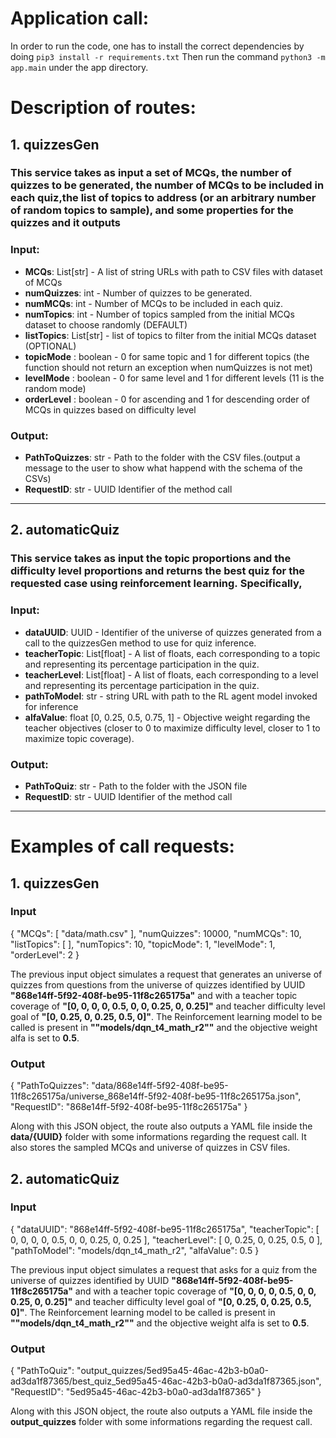 # Application call:
In order to run the code, one has to install the correct dependencies by doing `pip3 install -r requirements.txt`
Then run the command `python3 -m app.main` under the app directory.

# Description of routes:
## **1. quizzesGen** 
### This service takes as input a set of MCQs, the number of quizzes to be generated, the number of MCQs to be included in each quiz,the list of topics to address (or an arbitrary number of random topics to sample), and some properties for the quizzes and it outputs
### Input:
- **MCQs**: List[str] - A list of string URLs with path to CSV files with dataset of MCQs  
- **numQuizzes**: int - Number of quizzes to be generated.
- **numMCQs**: int - Number of MCQs to be included in each quiz.
- **numTopics**: int - Number of topics sampled from the initial MCQs dataset to choose randomly (DEFAULT)
- **listTopics**: List[str] - list of topics to filter from the initial MCQs dataset (OPTIONAL)
- **topicMode** : boolean - 0 for same topic and 1 for different topics (the function should not return an exception when numQuizzes is not met)
- **levelMode** : boolean - 0 for same level and 1 for different levels (11 is the random mode)
- **orderLevel** : boolean - 0 for ascending and 1 for descending order of MCQs in quizzes based on difficulty level
### Output:
- **PathToQuizzes**: str - Path to the folder with the CSV files.(output a message to the user to show what happend with the schema of the CSVs)
- **RequestID**: str - UUID Identifier of the method call
---
## **2. automaticQuiz**
### This service takes as input the topic proportions and the difficulty level proportions and returns the best quiz for the requested case using reinforcement learning. Specifically,
### Input:
- **dataUUID**: UUID - Identifier of the universe of quizzes generated from a call to the quizzesGen method to use for quiz inference.
- **teacherTopic**: List[float] - A list of floats, each corresponding to a topic and representing its percentage participation in the quiz.
- **teacherLevel**: List[float] - A list of floats, each corresponding to a level and representing its percentage participation in the quiz.
- **pathToModel**: str - string URL with path to the RL agent model invoked for inference
- **alfaValue**: float [0, 0.25, 0.5, 0.75, 1] - Objective weight regarding the teacher objectives (closer to 0 to maximize difficulty level, closer to 1 to maximize topic coverage).
### Output:
- **PathToQuiz**: str - Path to the folder with the JSON file
- **RequestID**: str - UUID Identifier of the method call
---

# Examples of call requests:
## **1. quizzesGen**
### Input
{
  "MCQs": [
    "data/math.csv"
  ],
  "numQuizzes": 10000,
  "numMCQs": 10,
  "listTopics": [
  ],
  "numTopics": 10,
  "topicMode": 1,
  "levelMode": 1,
  "orderLevel": 2
}

The previous input object simulates a request that generates an universe of quizzes from questions from the universe of quizzes identified by UUID **"868e14ff-5f92-408f-be95-11f8c265175a"** and with a teacher topic coverage of **"[0, 0, 0, 0, 0.5, 0, 0, 0.25, 0, 0.25]"** and teacher difficulty level goal of **"[0, 0.25, 0, 0.25, 0.5, 0]"**. The Reinforcement learning model to be called is present in **""models/dqn_t4_math_r2""** and the objective weight alfa is set to **0.5**.

### Output
{
  "PathToQuizzes": "data/868e14ff-5f92-408f-be95-11f8c265175a/universe_868e14ff-5f92-408f-be95-11f8c265175a.json",
  "RequestID": "868e14ff-5f92-408f-be95-11f8c265175a"
}

Along with this JSON object, the route also outputs a YAML file inside the **data/{UUID}** folder with some informations regarding the request call. It also stores the sampled MCQs and universe of quizzes in CSV files.

## **2. automaticQuiz**
### Input
{
  "dataUUID": "868e14ff-5f92-408f-be95-11f8c265175a",
  "teacherTopic": [
    0, 0, 0, 0, 0.5, 0, 0, 0.25, 0, 0.25
  ],
  "teacherLevel": [
    0, 0.25, 0, 0.25, 0.5, 0
  ],
  "pathToModel": "models/dqn_t4_math_r2",
  "alfaValue": 0.5
}

The previous input object simulates a request that asks for a quiz from the universe of quizzes identified by UUID **"868e14ff-5f92-408f-be95-11f8c265175a"** and with a teacher topic coverage of **"[0, 0, 0, 0, 0.5, 0, 0, 0.25, 0, 0.25]"** and teacher difficulty level goal of **"[0, 0.25, 0, 0.25, 0.5, 0]"**. The Reinforcement learning model to be called is present in **""models/dqn_t4_math_r2""** and the objective weight alfa is set to **0.5**.

### Output
{
  "PathToQuiz": "output_quizzes/5ed95a45-46ac-42b3-b0a0-ad3da1f87365/best_quiz_5ed95a45-46ac-42b3-b0a0-ad3da1f87365.json",
  "RequestID": "5ed95a45-46ac-42b3-b0a0-ad3da1f87365"
}

Along with this JSON object, the route also outputs a YAML file inside the **output_quizzes** folder with some informations regarding the request call.
